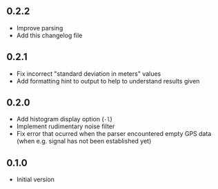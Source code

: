 ## 0.2.2
- Improve parsing
- Add this changelog file

## 0.2.1
- Fix incorrect "standard deviation in meters" values
- Add formatting hint to output to help to understand results given

## 0.2.0
- Add histogram display option (`-l`)
- Implement rudimentary noise filter
- Fix error that ocurred when the parser encountered empty GPS data (when e.g. signal has not been established yet)

## 0.1.0
- Initial version
